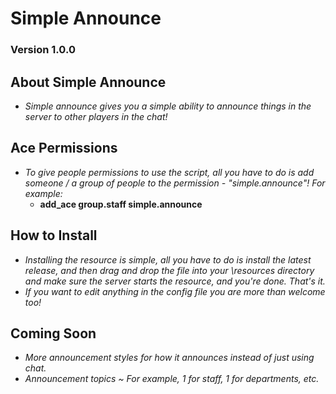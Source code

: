 # Simple Announce

### Version 1.0.0

## About Simple Announce

- _Simple announce gives you a simple ability to announce things in the server to other players in the chat!_

## Ace Permissions

- _To give people permissions to use the script, all you have to do is add someone / a group of people to the permission - "simple.announce"! For example:_
  - **add_ace group.staff simple.announce**

## How to Install

- _Installing the resource is simple, all you have to do is install the latest release, and then drag and drop the file into your \resources directory and make sure the server starts the resource, and you're done. That's it._
- _If you want to edit anything in the config file you are more than welcome too!_

## Coming Soon

- _More announcement styles for how it announces instead of just using chat._
- _Announcement topics ~ For example, 1 for staff, 1 for departments, etc._
